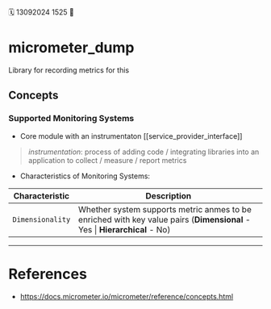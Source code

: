 🗓️ 13092024 1525
📎

# micrometer_dump
Library for recording metrics for this 


## Concepts
### Supported Monitoring Systems
- Core module with an instrumentaton  [[service_provider_interface]]
> _instrumentation_: process of adding code / integrating libraries into an application to collect / measure / report metrics

- Characteristics of Monitoring Systems:

| Characteristic   | Description                                                                                                               |
| ---------------- | ------------------------------------------------------------------------------------------------------------------------- |
| `Dimensionality` | Whether system supports metric anmes to be enriched with key value pairs (**Dimensional** - Yes \| **Hierarchical** - No) |



---

# References
- https://docs.micrometer.io/micrometer/reference/concepts.html
